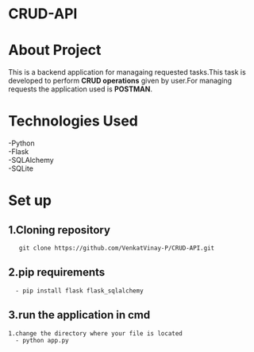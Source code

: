 # CRUD-API
# **About Project** 
This is a backend application for managaing requested tasks.This task is developed to perform **CRUD operations** given by user.For managing requests the application used is **POSTMAN**.
# **Technologies Used**
 -Python  
 -Flask  
 -SQLAlchemy  
 -SQLite  
# **Set up**
## 1.**Cloning repository**  
       git clone https://github.com/VenkatVinay-P/CRUD-API.git
## 2.**pip requirements**  
      - pip install flask flask_sqlalchemy
## 3.**run the application in cmd**  
    1.change the directory where your file is located  
      - python app.py

